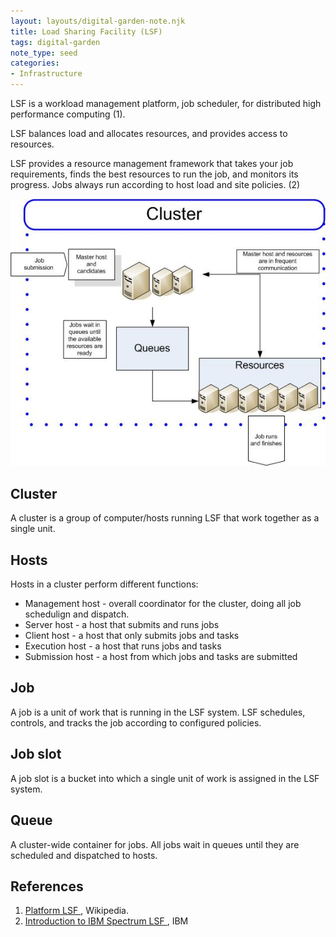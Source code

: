 ```yaml
---
layout: layouts/digital-garden-note.njk
title: Load Sharing Facility (LSF)
tags: digital-garden
note_type: seed
categories:
- Infrastructure
---
```


LSF is a workload management platform, job scheduler, for distributed high performance computing (1).

LSF balances load and allocates resources, and provides access to resources.

LSF provides a resource management framework that takes your job requirements, finds the best resources to run the job, and monitors its progress. Jobs always run according to host load and site policies. (2)

<img src="/images/digital-garden/lsf/lsf-cluster-overview.jpeg" />

<h2>Cluster</h2>

A cluster is a group of computer/hosts running LSF that work together as a single unit.

<h2>Hosts</h2>

Hosts in a cluster perform different functions:

<ul class="list-disc pl-8">
  <li>Management host - overall coordinator for the cluster, doing all job schedulign and dispatch.</li>
  <li>Server host - a host that submits and runs jobs</li>
  <li>Client host - a host that only submits jobs and tasks</li>
  <li>Execution host - a host that runs jobs and tasks</li>
  <li>Submission host - a host from which jobs and tasks are submitted</li>
</ul>

<h2>Job</h2>

A job is a unit of work that is running in the LSF system.
LSF schedules, controls, and tracks the job according to configured policies.

<h2>Job slot</h2>

A job slot is a bucket into which a single unit of work is assigned in the LSF system.

<h2>Queue</h2>

A cluster-wide container for jobs. All jobs wait in queues until they are scheduled and dispatched to hosts.

<h2 id="references">References</h2>

<ol class="list-decimal pl-8">
  <li>
    <a class="link" href="https://en.wikipedia.org/wiki/Platform_LSF">
      Platform LSF
    </a>,
    Wikipedia.
  </li>
  <li>
    <a class="link" href="https://www.ibm.com/docs/en/spectrum-lsf/10.1.0?topic=overview-lsf-introduction">
      Introduction to IBM Spectrum LSF
    </a>,
    IBM
  </li>
</ol>
